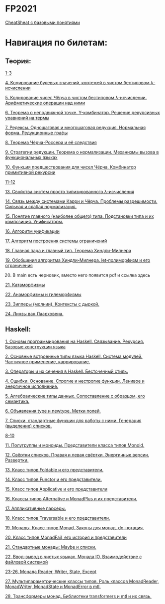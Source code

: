 # FP2021

[CheatSheat с базовыми понятиями](https://tough-shaker-f43.notion.site/e6f6a80f752e44fb88d6810f4148bd8b)

# Навигация по билетам:

## Теория:

[1-3](https://docs.google.com/document/d/1Zp4xk9c6ZL2gZHR8SX3NtBAa0JRI-7-KE2FoNB9vT2U/edit?usp=sharing)

[4. Кодирование булевых значений, кортежей в чистом бестиповом λ-исчислении](https://github.com/polupanovaanna/FP2021/blob/Roma/Theory%204.md)

[5. Кодирование чисел Чёрча в чистом бестиповом λ-исчислении. Арифметические операции над ними](https://github.com/polupanovaanna/FP2021/blob/Roma/Theory%205.md)

[6. Теорема о неподвижной точке. Y-комбинатор. Решение рекурсивных уравнений на термы](https://github.com/polupanovaanna/FP2021/blob/Roma/Theory%206.md)

[7. Редексы. Одношаговая и многошаговая редукция. Нормальная форма. Редукционные графы](https://github.com/polupanovaanna/FP2021/blob/Roma/Theory%207.md)

[8. Теорема Чёрча-Россера и её cледствия](https://clck.ru/ZrdA6)

[9. Cтратегии редукции. Теорема о нормализации. Механизмы вызова в функциональных языках](https://github.com/polupanovaanna/FP2021/blob/f7045708776a9dc8fd720d826626df504380f6b6/9.%20C%D1%82%D1%80%D0%B0%D1%82%D0%B5%D0%B3%D0%B8%D0%B8%20%D1%80%D0%B5%D0%B4%D1%83%D0%BA%D1%86%D0%B8%D0%B8.%20%D0%A2%D0%B5%D0%BE%D1%80%D0%B5%D0%BC%D0%B0%20%D0%BE%20%D0%BD%D0%BE%D1%80%D0%BC%D0%B0%D0%BB%D0%B8%D0%B7%D0%B0%D1%86%D0%B8%D0%B8.%20%D0%9C%D0%B5%D1%85%D0%B0%D0%BD%D0%B8%D0%B7%D0%BC%D1%8B%20%D0%B2%D1%8B%D0%B7%D0%BE%D0%B2%D0%B0%20%D0%B2%20%D1%84%D1%83%D0%BD%D0%BA%D1%86%D0%B8%D0%BE%D0%BD%D0%B0%D0%BB%D1%8C%D0%BD%D1%8B%D1%85%20%D1%8F%D0%B7%D1%8B%D0%BA%D0%B0%D1%85.pdf)

[10. Функция предшествования для чисел Чёрча. Комбинатор примитивной рекурсии](https://github.com/polupanovaanna/FP2021/blob/c9cfa329dda94a568560f327b5b5d7a25338aec4/10.%20%D0%A4%D1%83%D0%BD%D0%BA%D1%86%D0%B8%D1%8F%20%D0%BF%D1%80%D0%B5%D0%B4%D1%88%D0%B5%D1%81%D1%82%D0%B2%D0%BE%D0%B2%D0%B0%D0%BD%D0%B8%D1%8F%20%D0%B4%D0%BB%D1%8F%20%D1%87%D0%B8%D1%81%D0%B5%D0%BB%20%D0%A7%D0%B5%CC%88%D1%80%D1%87%D0%B0.%20%D0%9A%D0%BE%D0%BC%D0%B1%D0%B8%D0%BD%D0%B0%D1%82%D0%BE%D1%80%20%D0%BF%D1%80%D0%B8%D0%BC%D0%B8%D1%82%D0%B8%D0%B2%D0%BD%D0%BE%D0%B8%CC%86%20%D1%80%D0%B5%D0%BA%D1%83%D1%80%D1%81%D0%B8%D0%B8.pdf)

[11-12](https://github.com/polupanovaanna/FP2021/blob/main/11-12.%20%D0%9F%D1%80%D0%BE%D1%81%D1%82%D0%BE%20%D1%82%D0%B8%D0%BF%D0%B8%D0%B7%D0%B8%D1%80%D0%BE%D0%B2%D0%B0%D0%BD%D0%BD%D0%BE%D0%B5%20%CE%BB-%D0%B8%D1%81%D1%87%D0%B8%D1%81%D0%BB%D0%B5%D0%BD%D0%B8%D0%B5%20%D0%B2%20%D1%81%D1%82%D0%B8%D0%BB%D0%B5%20%D0%9A%D0%B0%D1%80%D1%80%D0%B8(%D0%A7%D0%B5%D1%80%D1%87%D0%B0).%20%D0%9F%D1%80%D0%B5%D0%B4%D1%82%D0%B5%D1%80%D0%BC%D1%8B.%20%D0%A3%D1%82%D0%B2%D0%B5%D1%80%D0%B6%D0%B4%D0%B5%D0%BD%D0%B8%D1%8F%20%D0%BE%20%D1%82%D0%B8%D0%BF%D0%B8%D0%B7%D0%B0%D1%86%D0%B8%D0%B8.%20%D0%9A%D0%BE%D0%BD%D1%82%D0%B5%D0%BA%D1%81%D1%82%D1%8B.%20%D0%9F%D1%80%D0%B0%D0%B2%D0%B8%D0%BB%D0%B0%20%D1%82%D0%B8%D0%BF%D0%B8%D0%B7%D0%B0%D1%86%D0%B8%D0%B8..pdf)

[13. Свойства систем просто типизированного λ-исчисления](https://github.com/polupanovaanna/FP2021/blob/main/13.%20%D0%A1%D0%B2%D0%BE%D0%B9%D1%81%D1%82%D0%B2%D0%B0%20%D1%81%D0%B8%D1%81%D1%82%D0%B5%D0%BC%20%D0%BF%D1%80%D0%BE%D1%81%D1%82%D0%BE%20%D1%82%D0%B8%D0%BF%D0%B8%D0%B7%D0%B8%D1%80%D0%BE%D0%B2%D0%B0%D0%BD%D0%BD%D0%BE%D0%B3%D0%BE%20%CE%BB-%D0%B8%D1%81%D1%87%D0%B8%D1%81%D0%BB%D0%B5%D0%BD%D0%B8%D1%8F..pdf)

[14. Связь между системами Карри и Чёрча. Проблемы разрешимости. Сильная и слабая нормализация.](https://github.com/polupanovaanna/FP2021/blob/Kirill/Theory%2014.md)

[15. Понятие главного (наиболее общего) типа. Подстановки типа и их композиция. Унификаторы.](https://github.com/polupanovaanna/FP2021/blob/Denis/Theory%2015.md)

[16. Алгоритм унификации](https://github.com/polupanovaanna/FP2021/blob/Denis/Theory%2016.md)

[17. Алгоритм построения системы ограничений](https://github.com/polupanovaanna/FP2021/blob/Denis/Theory%2017.md)

[18. Главная пара и главный тип. Теорема Хиндли-Милнера](https://github.com/polupanovaanna/FP2021/blob/Denis/Theory%2018.md)

[19. Обобщения алгоритма Хиндли-Милнера. let-полиморфизм и его ограничения](https://github.com/polupanovaanna/FP2021/blob/Denis/Theory%2019.md)

20. В main есть черновик, вместо него появится pdf и ссылка здесь

[21. Катаморфизмы](https://github.com/polupanovaanna/FP2021/blob/main/21.pdf)

[22. Анаморфизмы и гилеморфизмы](https://github.com/polupanovaanna/FP2021/blob/main/21.pdf)

[23. Зипперы (молнии). Контексты с дыркой.](https://github.com/polupanovaanna/FP2021/blob/main/23.%20%D0%97%D0%B8%D0%BF%D0%BF%D0%B5%D1%80%D1%8B%20(%D0%BC%D0%BE%D0%BB%D0%BD%D0%B8%D0%B8).md)

[24. Линзы ван Лаарховена.](https://github.com/polupanovaanna/FP2021/blob/main/24.%20%D0%9B%D0%B8%D0%BD%D0%B7%D1%8B%20%D0%B2%D0%B0%D0%BD%20%D0%9B%D0%B0%D0%B0%D1%80%D1%85%D0%BE%D0%B2%D0%B5%D0%BD%D0%B0.md)

## Haskell:

[1. Основы программирования на Haskell. Связывание. Рекурсия. Базовые конструкции языка](https://github.com/polupanovaanna/FP2021/blob/Slava-S/1_practice.md)

[2. Основные встроенные типы языка Haskell. Система модулей. Частичное применение, каррирование.](https://github.com/polupanovaanna/FP2021/blob/Slava-S/2_practice.md)

[3. Операторы и их сечения в Haskell. Бесточечный стиль.](https://github.com/polupanovaanna/FP2021/blob/Gosha/3.operators_sections_pointfree.md)

[4. Ошибки. Основание. Строгие и нестрогие функции. Ленивое и энергичное исполнение.](https://github.com/polupanovaanna/FP2021/blob/Slava-S/4_practice.md)

[5. Алгебраические типы данных. Сопоставление с образцом, его семантика.](https://github.com/polupanovaanna/FP2021/blob/main/5.%20%D0%90%D0%BB%D0%B3%D0%B5%D0%B1%D1%80%D0%B0%D0%B8%D1%87%D0%B5%D1%81%D0%BA%D0%B8%D0%B5%20%D1%82%D0%B8%D0%BF%D1%8B%20%D0%B4%D0%B0%D0%BD%D0%BD%D1%8B%D1%85.%20%D0%A1%D0%BE%D0%BF%D0%BE%D1%81%D1%82%D0%B0%D0%B2%D0%BB%D0%B5%D0%BD%D0%B8%D0%B5%20%D1%81%20%D0%BE%D0%B1%D1%80%D0%B0%D0%B7%D1%86%D0%BE%D0%BC%2C%20%D0%B5%D0%B3%D0%BE%20%D1%81%D0%B5%D0%BC%D0%B0%D0%BD%D1%82%D0%B8%D0%BA%D0%B0..md)

[6. Объявления type и newtype. Метки полей.](https://github.com/polupanovaanna/FP2021/blob/main/6.%20%D0%9E%D0%B1%D1%8A%D1%8F%D0%B2%D0%BB%D0%B5%D0%BD%D0%B8%D1%8F%20type%20%D0%B8%20newtype.%20%D0%9C%D0%B5%D1%82%D0%BA%D0%B8%20%D0%BF%D0%BE%D0%BB%D0%B5%D0%B8%CC%86.md)

[7. Списки, стандартные функции для работы с ними. Генерация (выделение) списков.](https://github.com/polupanovaanna/FP2021/blob/main/7.%20%D0%A1%D0%BF%D0%B8%D1%81%D0%BA%D0%B8%2C%20%D1%81%D1%82%D0%B0%D0%BD%D0%B4%D0%B0%D1%80%D1%82%D0%BD%D1%8B%D0%B5%20%D1%84%D1%83%D0%BD%D0%BA%D1%86%D0%B8%D0%B8%20%D0%B4%D0%BB%D1%8F%20%D1%80%D0%B0%D0%B1%D0%BE%D1%82%D1%8B%20%D1%81%20%D0%BD%D0%B8%D0%BC%D0%B8.%20%D0%93%D0%B5%D0%BD%D0%B5%D1%80%D0%B0%D1%86%D0%B8%D1%8F%20(%D0%B2%D1%8B%D0%B4%D0%B5%D0%BB%D0%B5%D0%BD%D0%B8%D0%B5)%20%D1%81%D0%BF%D0%B8%D1%81%D0%BA%D0%BE%D0%B2..md)

[8-10](https://docs.google.com/document/d/1_PB5m8JksTPyP41U8YxvRikdFmWYJE0EBqMDjoz33lE/edit)

[11. Полугруппы и моноиды. Представители класса типов Monoid.](https://github.com/polupanovaanna/FP2021/blob/Gosha/11.semigroups_monoids.md)

[12. Свёртки списков. Правая и левая свёртки. Энергичные версии. Развертки.](https://github.com/polupanovaanna/FP2021/blob/Slava-S/12_practice.md)

[13. Класс типов Foldable и его представители.](https://github.com/polupanovaanna/FP2021/blob/main/13%20%D0%9A%D0%BB%D0%B0%D1%81%D1%81%20%D1%82%D0%B8%D0%BF%D0%BE%D0%B2%20Foldable%20%D0%B8%20%D0%B5%D0%B3%D0%BE%20%D0%BF%D1%80%D0%B5%D0%B4%D1%81%D1%82%D0%B0%D0%B2%D0%B8%D1%82%D0%B5%D0%BB%D0%B8%202aa758c8ca3a4815adf697a9b06e4e9c.md)

[14. Класс типов Functor и его представители.](https://github.com/polupanovaanna/FP2021/blob/main/14%20%D0%9A%D0%BB%D0%B0%D1%81%D1%81%20%D1%82%D0%B8%D0%BF%D0%BE%D0%B2%20Functor%20%D0%B8%20%D0%B5%D0%B3%D0%BE%20%D0%BF%D1%80%D0%B5%D0%B4%D1%81%D1%82%D0%B0%D0%B2%D0%B8%D1%82%D0%B5%D0%BB%D0%B8.md)

[15. Класс типов Applicative и его представители]()

[16. Классы типов Alternative и MonadPlus и их представители.](https://github.com/polupanovaanna/FP2021/blob/Gosha/16.Alternative_MonadPlus.md)

[17. Аппликативные парсеры.](https://github.com/polupanovaanna/FP2021/blob/Kirill/Haskell%2017.md)

[18. Класс типов Traversable и его представители.]()

[19. Монады. Класс типов Monad. Законы для монад. do-нотация.](https://github.com/polupanovaanna/FP2021/blob/Vyacheslav_Shabes/haskell19task.pdf)

[20. Класс типов MonadFail, его история и представители](https://github.com/polupanovaanna/FP2021/blob/Vyacheslav_Shabes/haskell20task.pdf)

[21. Стандартные монады: Maybe и списки.](https://github.com/polupanovaanna/FP2021/blob/Vyacheslav_Shabes/haskell21task.pdf)

[22. Ввод-вывод в чистых языках. Монада IO. Взаимодействие с файловой системой](https://github.com/polupanovaanna/FP2021/blob/main/Haskell%2022.md)

[23-26. Монада Reader, Writer, State, Except](https://github.com/polupanovaanna/FP2021/blob/main/23_26.pdf)

[27. Мультипараметрические классы типов. Роль классов MonadReader, MonadWriter, MonadState и MonadError в mtl.](https://github.com/polupanovaanna/FP2021/blob/Vyacheslav_Shabes/27.%20%D0%9C%D1%83%D0%BB%D1%8C%D1%82%D0%B8%D0%BF%D0%B0%D1%80%D0%B0%D0%BC%D0%B5%D1%82%D1%80%D0%B8%D1%87%D0%B5%D1%81%D0%BA%D0%B8%D0%B5%20%D0%BA%D0%BB%D0%B0%D1%81%D1%81%D1%8B%20%D1%82%D0%B8%D0%BF%D0%BE%D0%B2.md)

[28. Трансформеры монад. Библиотеки transformers и mtl и их связь.](https://github.com/polupanovaanna/FP2021/blob/main/28.%20Transformers.md)




